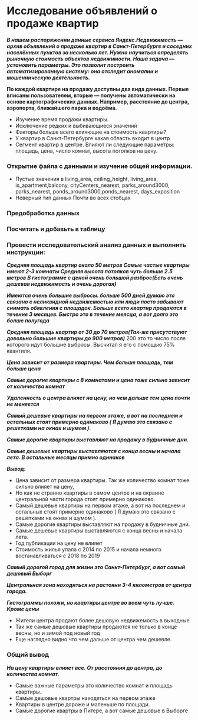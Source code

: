 # Исследование объявлений о продаже квартир

***В нашем распоряжении данные сервиса Яндекс.Недвижимость — архив объявлений о продаже квартир в Санкт-Петербурге и соседних населённых пунктов за несколько лет. Нужно научиться определять рыночную стоимость объектов недвижимости. Наша задача — установить параметры. Это позволит построить автоматизированную систему: она отследит аномалии и мошенническую деятельность.*** 

**По каждой квартире на продажу доступны два вида данных. Первые вписаны пользователем, вторые — получены автоматически на основе картографических данных. Например, расстояние до центра, аэропорта, ближайшего парка и водоёма.**

- Изучение время продажи квартиры.
- Исключение редких и выбивающиеся значений
- Факторы больше всего влияющие на стоимость квартиры?
- У квартир в Санкт-Петербурге какая область входит в центр
- Сегмент квартир в центре. Влияют ли следующие параметры: площадь, цена, число комнат, высота потолков на цену.


### Открытие файла с данными и изучение общей информации. 
- Пустые значения в living_area, ceiling_height, living_area, is_apartment,balcony, cityCenters_nearest, parks_around3000, parks_nearest, ponds_around3000,ponds_nearest, days_exposition  
- Неверный тип данных Почти во всех стобцах

### Предобработка данных

### Посчитать и добавьть в таблицу

### Провести исследовательский анализ данных и выполнить инструкции:

***Средняя площадь квартир около 50 метров Самые частые квартиры имеют 2-3 комнаты Средняя высота потолков чуть больше 2.5 метров В гистограмме с ценой очень большой разброс(Есть очень дешевая недвижимость и очень дорогая)***

***Имеются очень большие выбросы. больше 500 дней думаю это связано с неликвидной недвижемостью или люди посто забывают снимать обявления с площадок.
Больше всего квартир продаются в течение 3 месяцев.
Быстро это в течение меясца, а вот долго это болше полугода***

***Средняя площадь квартир от 30 до 70 метров(Так-же присутствуют довольно большие квартиры до 900 метров)***
200 это то число после которого идут большие выбросы. Высчитал я его с помощью 75% квантиля.

***Цена зависит от размера квартиры. Чем больше площадь, тем больше цена***

***Самые дорогие квартиры с 8 комнатами и цена тоже сильно зависит от количества комнат***

***Удаленность о центра влияет на цену, но чем дальше тем цена почти не меняется***

***Самый дешевые квартиры на первом этаже, а вот на последнем и остальных стоят примерно одинаково
( Я думаю это связано с решетками на окнах и шумом ).***

***Самые дорогие квартиры выставляют на продажу в будничные дни.***

***Самые дешевые квартиры выставляются с конца весны и начала лета. В остальные месяцы примно одинаков***

***Вывод:***
- Цена зависит от размера квартиры. Так же количество комнат тоже сильно влияет на цену,
- Но как не странно квартиры в самом центре и на окраине центральной части города стоят примерно одинаково.
- Самый дешевые квартиры на первом этаже, а вот на последнем и остальных стоят примерно одинаково ( Я думаю это связано с решетками на окнах и шумом ). 
- Самые дорогие квартиры выставляют на продажу в будничные дни.
- Самые дешевые квартиры выставляются с конца весны и начала лета.
- Год публикации на цену не влияет 
- Стоимость жилья упала с 2014 по 2015 и начала немного востанавливаться с 2018 по 2019

***Самый дорогой город для жизни это Санкт-Питербург, а вот самый дешовый Выборг***

***Центральная зона находиться на растояни 3-4 километров от центра города.***

***Гистограммы похожи, но квартиры центре во всем чуть лучше. Кроме цены***


- Жители центра продают более дешовую недвижемость в выходные  
- Так же самые дешовые квартиры продаются не только в конце весны, но и зимой под новый год
- Еще наглядно видно что чем дальше от центра чем дешевле. 

### Общий вывод
***На цену квартиры влияет все. От расстояния до центра, до количества комнат.***
- Самые важные параметры это количество комнат и площадь квартиры.
- Самые дешовые квартры находяться на первом этаже
- Квартиры в центре дороже и маленьше по площади.
- Самые дорогие квартры в Питере, а вот самые дешовые в Выборге